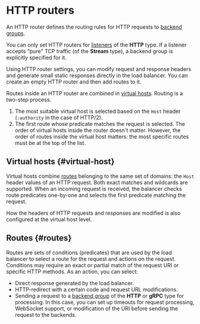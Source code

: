 # HTTP routers

An HTTP router defines the routing rules for HTTP requests to [backend groups](backend-group.md).

You can only set HTTP routers for [listeners](application-load-balancer.md#listener) of the **HTTP** type. If a listener accepts <q>pure</q> TCP traffic (of the **Stream** type), a backend group is explicitly specified for it.

Using HTTP router settings, you can modify request and response headers and generate small static responses directly in the load balancer. You can create an empty HTTP router and then add routes to it.

Routes inside an HTTP router are combined in [virtual hosts](#virtual-host). Routing is a two-step process.

1. The most suitable virtual host is selected based on the `Host` header (`:authority` in the case of HTTP/2).
1. The first route whose predicate matches the request is selected. The order of virtual hosts inside the router doesn't matter. However, the order of routes inside the virtual host matters: the most specific routes must be at the top of the list.

## Virtual hosts {#virtual-host}

Virtual hosts combine [routes](#routes) belonging to the same set of domains: the `Host` header values of an HTTP request. Both exact matches and wildcards are supported. When an incoming request is received, the balancer checks route predicates one-by-one and selects the first predicate matching the request.

How the headers of HTTP requests and responses are modified is also configured at the virtual host level.

## Routes {#routes}

Routes are sets of conditions (predicates) that are used by the load balancer to select a route for the request and actions on the request. Conditions may require an exact or partial match of the request URI or specific HTTP methods. As an action, you can select:

* Direct response generated by the load balancer.
* HTTP-redirect with a certain code and request URL modifications.
* Sending a request to a [backend group](backend-group.md) of the **HTTP** or **gRPC** type for processing. In this case, you can set up timeouts for request processing, WebSocket support, or modification of the URI before sending the request to the backends.